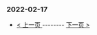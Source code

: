 ### 2022-02-17 
 

- [ < 上一页 ](https://github.com/able8/weibo-hot-record/blob/master/2022-02-16.md) -------- [ 下一页 > ](https://github.com/able8/weibo-hot-record/blob/master/2022-02-18.md)